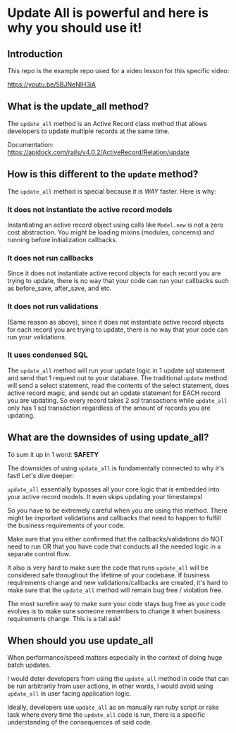 # Update All is powerful and here is why you should use it!

## Introduction

This repo is the example repo used for a video lesson for this specific video:

https://youtu.be/5BJNeNlH3iA

## What is the update_all method?

The `update_all` method is an Active Record class method that allows developers to update multiple records at the same time.

Documentation: https://apidock.com/rails/v4.0.2/ActiveRecord/Relation/update

## How is this different to the `update` method?

The `update_all` method is special because it is *WAY* faster. Here is why:

### It does not instantiate the active record models

Instantiating an active record object using calls like `Model.new` is not a zero cost abstraction. You might be loading mixins (modules, concerns) and running before initialization callbacks.

### It does not run callbacks

Since it does not instantiate active record objects for each record you are trying to update, there is no way that your code can run your callbacks such as before_save, after_save, and etc.

### It does not run validations

(Same reason as above), since it does not instantiate active record objects for each record you are trying to update, there is no way that your code can run your validations.

### It uses condensed SQL

The `update_all` method will run your update logic in 1 update sql statement and send that 1 request out to your database. The traditional `update` method will send a select statement, read the contents of the select statement, does active record magic, and sends out an update statement for EACH record you are updating. So every record takes 2 sql transactions while `update_all` only has 1 sql transaction regardless of the amount of records you are updating.

## What are the downsides of using update_all?
To sum it up in 1 word: **SAFETY**

The downsides of using `update_all` is fundamentally connected to why it's fast! Let's dive deeper:

`update_all` essentially bypasses all your core logic that is embedded into your active record models. It even skips updating your timestamps!

So you have to be extremely careful when you are using this method. There might be important validations and callbacks that need to happen to fulfill the business requirements of your code. 

Make sure that you either confirmed that the callbacks/validations do NOT need to run OR that you have code that conducts all the needed logic in a separate control flow.

It also is very hard to make sure the code that runs `update_all` will be considered safe throughout the lifetime of your codebase. If business requirements change and new validations/callbacks are created, it's hard to make sure that the `update_all` method will remain bug free / violation free.

The most surefire way to make sure your code stays bug free as your code evolves is to make sure someone remembers to change it when business requirements change. This is a tall ask!

## When should you use update_all

When performance/speed matters especially in the context of doing huge batch updates.

I would deter developers from using the `update_all` method in code that can be run arbitrarily from user actions, in other words, I would avoid using `update_all` in user facing application logic. 

Ideally, developers use `update_all` as an manually ran ruby script or rake task where every time the `update_all` code is run, there is a specific understanding of the consequences of said code.
